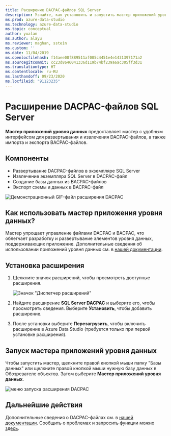 ```yaml
---
title: Расширение DACPAC-файлов SQL Server
description: Узнайте, как установить и запустить мастер приложений уровня данных, который упрощает развертывание и извлечение DACPAC-файлов, а также их импорт и экспорт.
ms.prod: azure-data-studio
ms.technology: azure-data-studio
ms.topic: conceptual
author: yualan
ms.author: alayu
ms.reviewer: maghan, sstein
ms.custom: ''
ms.date: 11/04/2019
ms.openlocfilehash: f14aee08f889511af005c4451e4e1431397171a2
ms.sourcegitcommit: cc23d8646041336d119b74bf239a6ac305ff3d31
ms.translationtype: HT
ms.contentlocale: ru-RU
ms.lasthandoff: 09/23/2020
ms.locfileid: "91123235"
---
```

# <a name="sql-server-dacpac-extension"></a>Расширение DACPAC-файлов SQL Server

**Мастер приложений уровня данных** предоставляет мастер с удобным интерфейсом для развертывания и извлечения DACPAC-файлов, а также импорта и экспорта BACPAC-файлов.

## <a name="features"></a>Компоненты

* Развертывание DACPAC-файлов в экземпляре SQL Server
* Извлечение экземпляра SQL Server в DACPAC-файл
* Создание базы данных из BACPAC-файлов
* Экспорт схемы и данных в BACPAC-файл

![Демонстрационный GIF-файл расширения DACPAC](media/sql-server-dacpac-extension/dacpac-extension-demo.gif)

## <a name="why-would-i-use-the-data-tier-application-wizard"></a>Как использовать мастер приложения уровня данных?

Мастер упрощает управление файлами DACPAC и BACPAC, что облегчает разработку и развертывание элементов уровня данных, поддерживающих приложение. Дополнительные сведения об использовании приложений уровня данных см. в [нашей документации](../../relational-databases/data-tier-applications/data-tier-applications.md).

## <a name="install-the-extension"></a>Установка расширения

1. Щелкните значок расширений, чтобы просмотреть доступные расширения.

    ![Значок "Диспетчер расширений"](media/add-extensions/extension-manager-icon.png)

2. Найдите расширение **SQL Server DACPAC** и выберите его, чтобы просмотреть сведения. Выберите **Установить**, чтобы добавить расширение.

3. После установки выберите **Перезагрузить**, чтобы включить расширение в Azure Data Studio (требуется только при первой установке расширения).

## <a name="launch-the-data-tier-application-wizard"></a>Запуск мастера приложений уровня данных

Чтобы запустить мастер, щелкните правой кнопкой мыши папку "Базы данных" или щелкните правой кнопкой мыши нужную базу данных в Обозревателе объектов. Затем выберите **Мастер приложений уровня данных**.

![меню запуска расширения DACPAC](media/sql-server-dacpac-extension/dacpac-extension-launch.png)

## <a name="next-steps"></a>Дальнейшие действия

Дополнительные сведения о DACPAC-файлах см. в [нашей документации](../../relational-databases/data-tier-applications/data-tier-applications.md).
Сообщить о проблемах и запросить функции можно [здесь](https://github.com/microsoft/azuredatastudio/issues).